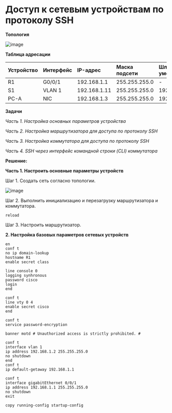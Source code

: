 # Доступ к сетевым устройствам по протоколу SSH

**Топология**

![image](https://user-images.githubusercontent.com/84719218/158599502-e680e4e0-734a-4579-8bef-ec243121d2e8.png)

**Таблица адресации**

| Устройство    | Интерфейс          | IP-адрес        |Маска подсети      |Шлюз по умолчанию |
| :-------------|:------------------ | :-------------- |:------------------|:-----------------|
| R1            | G0/0/1             | 192.168.1.1     | 255.255.255.0     |-                 |
| S1            | VLAN 1             | 192.168.1.11    | 255.255.255.0     | 192.168.1.1      |
| PC-A          | NIC                | 192.168.1.3     | 255.255.255.0     | 192.168.1.1      |

**Задачи**

*Часть 1. Настройка основных параметров устройства*

*Часть 2. Настройка маршрутизатора для доступа по протоколу SSH*

*Часть 3. Настройка коммутатора для доступа по протоколу SSH*

*Часть 4. SSH через интерфейс командной строки (CLI) коммутатора*

**Решение:**

**Часть 1. Настроить основные параметры устройств**

Шаг 1. Создать сеть согласно топологии.

![image](https://user-images.githubusercontent.com/84719218/158602705-dd685c8f-1c35-4aaa-a654-ab047a5f5495.png)

Шаг 2. Выполнить инициализацию и перезагрузку маршрутизатора и коммутатора.

```
reload
```

Шаг 3. Настроить маршрутизатор.

**2. Настройка базовых параметров сетевых устройств**

```
en
conf t
no ip domain-lookup
hostname R1
enable secret class
```

```
line console 0
logging synhronous
password cisco
login
end
```

```
conf t
line vty 0 4
enable secret cisco
end
```

```
conf t
service password-encryption
```

```
banner motd # Unauthorized access is strictly prohibited. #
```
  
```
conf t
interface vlan 1
ip address 192.168.1.2 255.255.255.0
no shutdown
end
conf t
ip default-getaway 192.168.1.1
```

```
conf t
interface gigabitEthernet 0/0/1
ip address 192.168.1.1 255.255.255.0
no shutdown
exit
```

```
copy running-config startup-config
```





